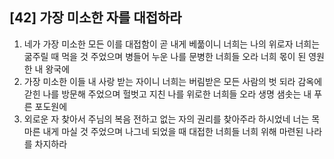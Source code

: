 ## [42] 가장 미소한 자를 대접하라

1) 네가 가장 미소한 모든 이를 대접함이 곧 내게 베풂이니 너희는 나의 위로자 너희는 굶주릴 때 먹을 것 주었으며 병들어 누운 나를 문병한 너희들 오라 너희 몫이 된 영원한 내 왕국에  
2) 가장 미소한 이들 내 사랑 받는 자이니 너희는 버림받은 모든 사람의 벗 되라 감옥에 갇힌 나를 방문해 주었으며 헐벗고 지친 나를 위로한 너희들 오라 생명 샘솟는 내 푸른 포도원에  
3) 외로운 자 찾아서 주님의 복음 전하고 없는 자의 권리를 찾아주라 하시었네 너는 목마른 내게 마실 것 주었으며 나그네 되었을 때 대접한 너희들 너희 위해 마련된 나라를 차지하라
